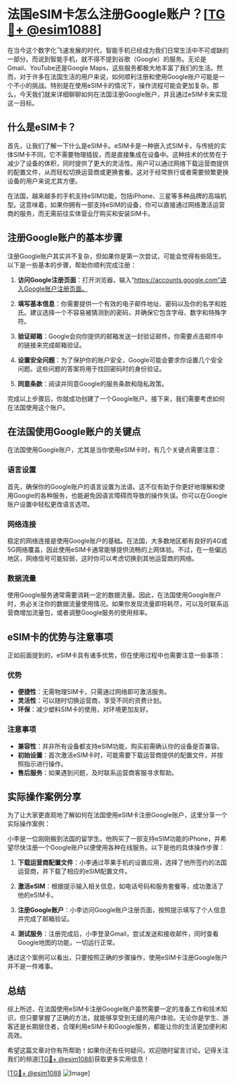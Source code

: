 # 法国eSIM卡怎么注册Google账户？[[TG💪+ @esim1088](https://t.me/s/esim1088)]

在当今这个数字化飞速发展的时代，智能手机已经成为我们日常生活中不可或缺的一部分。而说到智能手机，就不得不提到谷歌（Google）的服务。无论是Gmail、YouTube还是Google Maps，这些服务都极大地丰富了我们的生活。然而，对于许多在法国生活的用户来说，如何顺利注册和使用Google账户可能是一个不小的挑战。特别是在使用eSIM卡的情况下，操作流程可能会更加复杂。那么，今天我们就来详细聊聊如何在法国注册Google账户，并且通过eSIM卡来实现这一目标。

## 什么是eSIM卡？

首先，让我们了解一下什么是eSIM卡。eSIM卡是一种嵌入式SIM卡，与传统的实体SIM卡不同，它不需要物理插拔，而是直接集成在设备中。这种技术的优势在于减少了设备的体积，同时提供了更大的灵活性。用户可以通过网络下载运营商提供的配置文件，从而轻松切换运营商或更换套餐。这对于经常旅行或者需要频繁更换设备的用户来说尤其方便。

在法国，越来越多的手机支持eSIM功能，包括iPhone、三星等多种品牌的高端机型。这意味着，如果你拥有一部支持eSIM的设备，你可以直接通过网络激活运营商的服务，而无需前往实体营业厅购买和安装SIM卡。

## 注册Google账户的基本步骤

注册Google账户其实并不复杂，但如果你是第一次尝试，可能会觉得有些陌生。以下是一些基本的步骤，帮助你顺利完成注册：

1. **访问Google注册页面**：打开浏览器，输入“https://accounts.google.com”进入Google账户注册页面。
   
2. **填写基本信息**：你需要提供一个有效的电子邮件地址、密码以及你的名字和姓氏。建议选择一个不容易被猜测到的密码，并确保它包含字母、数字和特殊字符。

3. **验证邮箱**：Google会向你提供的邮箱发送一封验证邮件。你需要点击邮件中的链接来完成邮箱验证。

4. **设置安全问题**：为了保护你的账户安全，Google可能会要求你设置几个安全问题。这些问题的答案将用于找回密码时的身份验证。

5. **同意条款**：阅读并同意Google的服务条款和隐私政策。

完成以上步骤后，你就成功创建了一个Google账户。接下来，我们需要考虑如何在法国使用这个账户。

## 在法国使用Google账户的关键点

在法国使用Google账户，尤其是当你使用eSIM卡时，有几个关键点需要注意：

### 语言设置

首先，确保你的Google账户的语言设置为法语。这不仅有助于你更好地理解和使用Google的各种服务，也能避免因语言障碍而导致的操作失误。你可以在Google账户设置中轻松更改语言选项。

### 网络连接

稳定的网络连接是使用Google账户的基础。在法国，大多数地区都有良好的4G或5G网络覆盖，因此使用eSIM卡通常能够提供流畅的上网体验。不过，在一些偏远地区，网络信号可能较弱，这时你可以考虑切换到其他运营商的网络。

### 数据流量

使用Google服务通常需要消耗一定的数据流量。因此，在法国使用Google账户时，务必关注你的数据流量使用情况。如果你发现流量即将耗尽，可以及时联系运营商增加流量包，或者调整Google服务的使用频率。

## eSIM卡的优势与注意事项

正如前面提到的，eSIM卡具有诸多优势，但在使用过程中也需要注意一些事项：

### 优势

- **便捷性**：无需物理SIM卡，只需通过网络即可激活服务。
- **灵活性**：可以随时切换运营商，享受不同的资费计划。
- **环保**：减少塑料SIM卡的使用，对环境更加友好。

### 注意事项

- **兼容性**：并非所有设备都支持eSIM功能，购买前需确认你的设备是否兼容。
- **初始设置**：首次激活eSIM卡时，可能需要下载运营商提供的配置文件，并按照指示进行操作。
- **售后服务**：如果遇到问题，及时联系运营商客服寻求帮助。

## 实际操作案例分享

为了让大家更直观地了解如何在法国使用eSIM卡注册Google账户，这里分享一个实际操作案例：

小李是一位刚刚搬到法国的留学生。他购买了一部支持eSIM功能的iPhone，并希望尽快注册一个Google账户以便使用各种在线服务。以下是他的具体操作步骤：

1. **下载运营商配置文件**：小李通过苹果手机的设置应用，选择了他所签约的法国运营商，并下载了相应的eSIM配置文件。

2. **激活eSIM**：根据提示输入相关信息，如电话号码和服务套餐等，成功激活了他的eSIM卡。

3. **注册Google账户**：小李访问Google账户注册页面，按照提示填写了个人信息并完成了邮箱验证。

4. **测试服务**：注册完成后，小李登录Gmail，尝试发送和接收邮件，同时查看Google地图的功能，一切运行正常。

通过这个案例可以看出，只要按照正确的步骤操作，使用eSIM卡注册Google账户并不是一件难事。

## 总结

综上所述，在法国使用eSIM卡注册Google账户虽然需要一定的准备工作和技术知识，但只要掌握了正确的方法，就能够享受到无缝的用户体验。无论你是学生、游客还是长期居住者，合理利用eSIM卡和Google服务，都能让你的生活更加便利和高效。

希望这篇文章对你有所帮助！如果你还有任何疑问，欢迎随时留言讨论。记得关注我们的频道[[TG💪+ @esim1088](https://t.me/s/esim1088)]获取更多实用信息！

[[TG💪+ @esim1088](https://t.me/s/esim1088) ![Image](https://i.postimg.cc/4NQfJmqS/Snipaste-2025-05-13-00-14-12.png)]